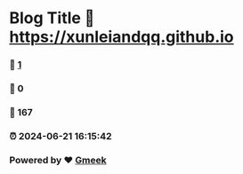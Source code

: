# Blog Title :link: https://xunleiandqq.github.io 
### :page_facing_up: [1](https://xunleiandqq.github.io/tag.html) 
### :speech_balloon: 0 
### :hibiscus: 167 
### :alarm_clock: 2024-06-21 16:15:42 
### Powered by :heart: [Gmeek](https://github.com/Meekdai/Gmeek)
